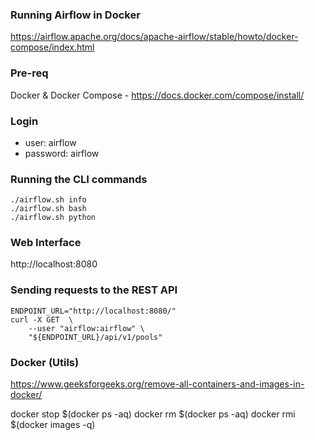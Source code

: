 ### Running Airflow in Docker
https://airflow.apache.org/docs/apache-airflow/stable/howto/docker-compose/index.html

### Pre-req

Docker & Docker Compose - https://docs.docker.com/compose/install/

### Login

* user: airflow 
* password: airflow

### Running the CLI commands
```
./airflow.sh info
./airflow.sh bash
./airflow.sh python
```

### Web Interface

http://localhost:8080


###  Sending requests to the REST API

```
ENDPOINT_URL="http://localhost:8080/"
curl -X GET  \
    --user "airflow:airflow" \
    "${ENDPOINT_URL}/api/v1/pools"
```    

### Docker (Utils)

https://www.geeksforgeeks.org/remove-all-containers-and-images-in-docker/

docker stop $(docker ps -aq)
docker rm $(docker ps -aq)
docker rmi $(docker images -q)
